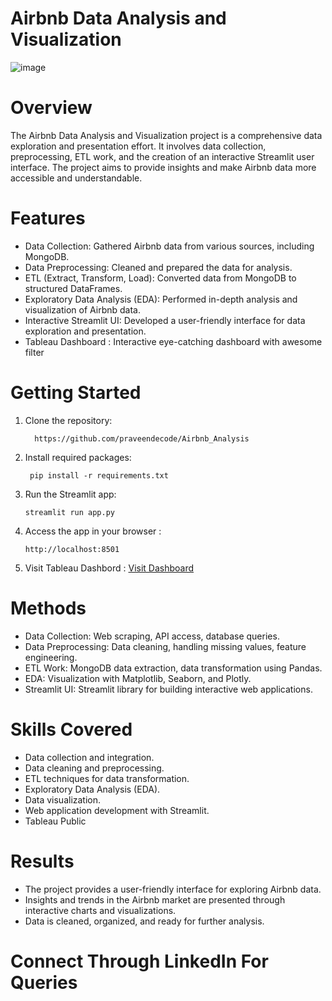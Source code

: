 # Airbnb Data Analysis and Visualization


 ![image](https://github.com/praveendecode/Airbnb_Analysis/assets/95226524/8bf44dd8-8c13-4dd6-ba7d-40e9938ea361)



# Overview
   The Airbnb Data Analysis and Visualization project is a comprehensive data exploration and presentation effort. It involves data collection, preprocessing, ETL work, and the creation of an interactive Streamlit user interface. The project aims to provide insights and make Airbnb data more accessible and understandable.

# Features
- Data Collection: Gathered Airbnb data from various sources, including MongoDB.
- Data Preprocessing: Cleaned and prepared the data for analysis. 
- ETL (Extract, Transform, Load): Converted data from MongoDB to structured DataFrames.
- Exploratory Data Analysis (EDA): Performed in-depth analysis and visualization of Airbnb data.
- Interactive Streamlit UI: Developed a user-friendly interface for data exploration and presentation.
- Tableau Dashboard : Interactive eye-catching dashboard with awesome filter

# Getting Started

1. Clone the repository:
   
         https://github.com/praveendecode/Airbnb_Analysis

3. Install required packages:
   
        pip install -r requirements.txt

5. Run the Streamlit app:

       streamlit run app.py

7. Access the app in your browser :

       http://localhost:8501

4. Visit Tableau Dashbord  : [Visit Dashboard](https://public.tableau.com/views/airbnb_16981379902390/Dashboard1?:language=en-US&:display_count=n&:origin=viz_share_link)


# Methods
- Data Collection: Web scraping, API access, database queries.
- Data Preprocessing: Data cleaning, handling missing values, feature engineering.
- ETL Work: MongoDB data extraction, data transformation using Pandas.
- EDA: Visualization with Matplotlib, Seaborn, and Plotly.
- Streamlit UI: Streamlit library for building interactive web applications.

# Skills Covered
- Data collection and integration.
- Data cleaning and preprocessing.
- ETL techniques for data transformation.
- Exploratory Data Analysis (EDA).
- Data visualization.
- Web application development with Streamlit.
- Tableau Public



# Results
- The project provides a user-friendly interface for exploring Airbnb data.
- Insights and trends in the Airbnb market are presented through interactive charts and visualizations.
- Data is cleaned, organized, and ready for further analysis.

# Connect Through LinkedIn For Queries


